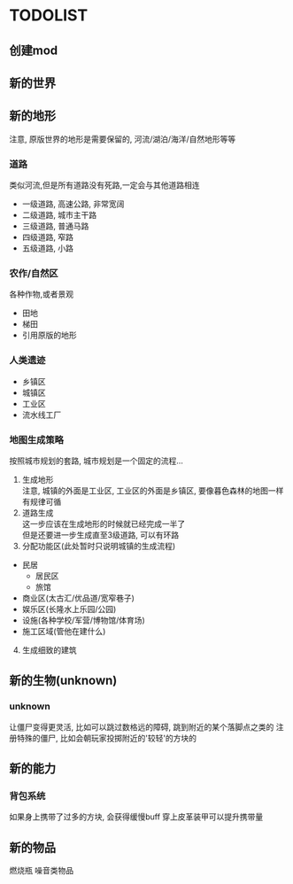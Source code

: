 # TODOLIST
## 创建mod
## 新的世界
## 新的地形
注意, 原版世界的地形是需要保留的, 河流/湖泊/海洋/自然地形等等
### 道路
类似河流,但是所有道路没有死路,一定会与其他道路相连
- 一级道路, 高速公路, 非常宽阔
- 二级道路, 城市主干路
- 三级道路, 普通马路
- 四级道路, 窄路
- 五级道路, 小路
### 农作/自然区
各种作物,或者景观
- 田地
- 梯田
- 引用原版的地形
### 人类遗迹
- 乡镇区
- 城镇区
- 工业区
- 流水线工厂
### 地图生成策略
按照城市规划的套路, 城市规划是一个固定的流程...

1. 生成地形  
  注意, 城镇的外面是工业区, 工业区的外面是乡镇区, 要像暮色森林的地图一样有规律可循  
2. 道路生成  
  这一步应该在生成地形的时候就已经完成一半了  
  但是还要进一步生成直至3级道路, 可以有环路  
3. 分配功能区(此处暂时只说明城镇的生成流程)  
  - 民居  
    - 居民区  
    - 旅馆  
  - 商业区(太古汇/优品道/宽窄巷子)  
  - 娱乐区(长隆水上乐园/公园)  
  - 设施(各种学校/军营/博物馆/体育场)  
  - 施工区域(管他在建什么)  
4. 生成细致的建筑  
## 新的生物(unknown)
### unknown
让僵尸变得更灵活, 比如可以跳过数格远的障碍, 跳到附近的某个落脚点之类的
注册特殊的僵尸, 比如会朝玩家投掷附近的'较轻'的方块的
## 新的能力
### 背包系统
如果身上携带了过多的方块, 会获得缓慢buff
穿上皮革装甲可以提升携带量
## 新的物品
燃烧瓶
噪音类物品